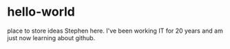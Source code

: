 # hello-world
place to store ideas
Stephen here. I've been working IT for 20 years and am just now learning about github.
